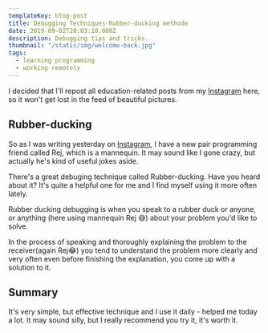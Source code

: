 ```yaml
---
templateKey: blog-post
title: Debugging Techniques-Rubber-ducking methode
date: 2019-09-02T20:03:10.000Z
description: Debugging tips and tricks.
thumbnail: "/static/img/welcome-back.jpg"
tags:
  - learning programming
  - working remotely
---
```


I decided that I'll repost all education-related posts from my [Instagram](https://www.instagram.com/selfmadedeveloper/) here, so it won't get lost in the feed of beautiful pictures.

## Rubber-ducking

So as I was writing yesterday on [Instagram](https://www.instagram.com/p/B14dWE0CiTw/), I have a new pair programming friend called Rej, which is a mannequin. It may sound like I gone crazy, but actually he's kind of useful jokes aside.

There's a great debuging technique called Rubber-ducking. Have you heard about it?
It's quite a helpful one for me and I find myself using it more often lately.

Rubber ducking debugging is when you speak to a rubber duck or anyone, or anything (here using mannequin Rej 😅) about your problem you'd like to solve.

In the process of speaking and thoroughly explaining the problem to the receiver(again Rej😂) you tend to understand the problem more clearly and very often even before finishing the explanation, you come up with a solution to it.

## Summary

It's very simple, but effective technique and I use it daily - helped me today a lot. It may sound silly, but I really recommend you try it, it's worth it.
